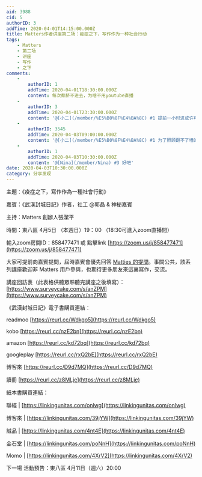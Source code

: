 ```yaml
---
aid: 3988
cid: 5
authorID: 3
addTime: 2020-04-01T14:15:00.000Z
title: Matters作者讲座第二场：疫症之下，写作作为一种社会行动
tags:
    - Matters
    - 第二场
    - 讲座
    - 写作
    - 之下
comments:
    -
        authorID: 1
        addTime: 2020-04-01T18:30:00.000Z
        content: 每次都挤不进去，为啥不用youtube直播
    -
        authorID: 3
        addTime: 2020-04-01T23:30:00.000Z
        content: '@[小二](/member/%E5%B0%8F%E4%BA%8C) #1 提前一小时进或许可以吧'
    -
        authorID: 3545
        addTime: 2020-04-03T09:00:00.000Z
        content: '@[小二](/member/%E5%B0%8F%E4%BA%8C) #1 为了照顾翻不了墙的朋友'
    -
        authorID: 1
        addTime: 2020-04-03T10:30:00.000Z
        content: '@[Nina](/member/Nina) #3 好吧'
date: 2020-04-03T10:30:00.000Z
category: 分享发现
---
```


主題：《疫症之下，寫作作為一種社會行動》

嘉賓：《武漢封城日記》作者，社工 ﻿@郭晶﻿ & 神秘嘉賓

主持：Matters 創辦人張潔平

時間：東八區 4月5日 （本週日）19：00 （18:30可進入zoom直播間）

輸入zoom房間ID：858477471 或 點擊link [https://zoom.us/j/858477471](https://zoom.us/j/858477471)

大家可提前向嘉賓提問，屆時嘉賓會優先回答 [Matties 的提問](https://matters.news/@hi176/matters%E4%BD%9C%E8%80%85zoom%E8%AC%9B%E5%BA%A7%E4%B9%8B%E4%BA%8C-%E9%83%AD%E6%99%B6-%E7%96%AB%E7%97%87%E4%B9%8B%E4%B8%8B-%E5%AF%AB%E4%BD%9C%E4%BD%9C%E7%82%BA%E4%B8%80%E7%A8%AE%E7%A4%BE%E6%9C%83%E8%A1%8C%E5%8B%95-bafyreid6yirp62t7ieb33aebpccvs2w3oxipb4s7jjenpfmfdhebz2pw4m)。事關公共，該系列講座歡迎非 Matters 用戶參與，也期待更多朋友來這裏寫作，交流。

講座回訪表（此表格供聽眾聆聽完講座之後填寫）：[https://www.surveycake.com/s/anZPM](https://www.surveycake.com/s/anZPM)

《武漢封城日記》電子書購買連結：

readmoo [https://reurl.cc/Wdkgo5](https://reurl.cc/Wdkgo5)

kobo [https://reurl.cc/nzE2bn](https://reurl.cc/nzE2bn)

amazon [https://reurl.cc/kd72bq](https://reurl.cc/kd72bq)

googleplay [https://reurl.cc/rxQ2bE](https://reurl.cc/rxQ2bE)

博客來 [https://reurl.cc/D9d7MQ](https://reurl.cc/D9d7MQ)

讀冊 [https://reurl.cc/z8MLje](https://reurl.cc/z8MLje)

紙本書購買連結：

聯經 | [https://linkingunitas.com/onlwg](https://linkingunitas.com/onlwg)

博客來 | [https://linkingunitas.com/39jYW](https://linkingunitas.com/39jYW)

誠品 | [https://linkingunitas.com/4nt4E](https://linkingunitas.com/4nt4E)

金石堂 | [https://linkingunitas.com/poNnH](https://linkingunitas.com/poNnH)

Momo | [https://linkingunitas.com/4XrV2](https://linkingunitas.com/4XrV2)

下一場 活動預告：東八區 4月11日（週六）20:00

